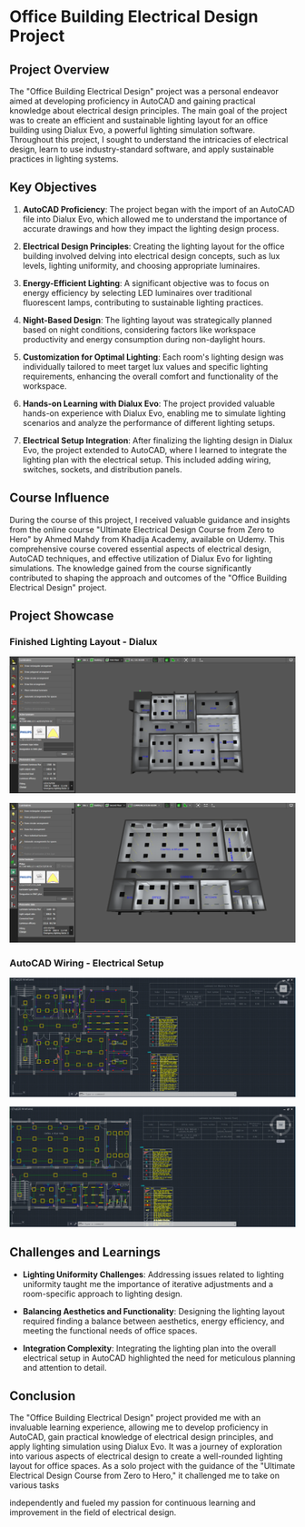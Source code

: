 # Office Building Electrical Design Project

## Project Overview

The "Office Building Electrical Design" project was a personal endeavor aimed at developing proficiency in AutoCAD and gaining practical knowledge about electrical design principles. The main goal of the project was to create an efficient and sustainable lighting layout for an office building using Dialux Evo, a powerful lighting simulation software. Throughout this project, I sought to understand the intricacies of electrical design, learn to use industry-standard software, and apply sustainable practices in lighting systems.

## Key Objectives

1. **AutoCAD Proficiency**: The project began with the import of an AutoCAD file into Dialux Evo, which allowed me to understand the importance of accurate drawings and how they impact the lighting design process.

2. **Electrical Design Principles**: Creating the lighting layout for the office building involved delving into electrical design concepts, such as lux levels, lighting uniformity, and choosing appropriate luminaires.

3. **Energy-Efficient Lighting**: A significant objective was to focus on energy efficiency by selecting LED luminaires over traditional fluorescent lamps, contributing to sustainable lighting practices.

4. **Night-Based Design**: The lighting layout was strategically planned based on night conditions, considering factors like workspace productivity and energy consumption during non-daylight hours.

5. **Customization for Optimal Lighting**: Each room's lighting design was individually tailored to meet target lux values and specific lighting requirements, enhancing the overall comfort and functionality of the workspace.

6. **Hands-on Learning with Dialux Evo**: The project provided valuable hands-on experience with Dialux Evo, enabling me to simulate lighting scenarios and analyze the performance of different lighting setups.

7. **Electrical Setup Integration**: After finalizing the lighting design in Dialux Evo, the project extended to AutoCAD, where I learned to integrate the lighting plan with the electrical setup. This included adding wiring, switches, sockets, and distribution panels.

## Course Influence

During the course of this project, I received valuable guidance and insights from the online course "Ultimate Electrical Design Course from Zero to Hero" by Ahmed Mahdy from Khadija Academy, available on Udemy. This comprehensive course covered essential aspects of electrical design, AutoCAD techniques, and effective utilization of Dialux Evo for lighting simulations. The knowledge gained from the course significantly contributed to shaping the approach and outcomes of the "Office Building Electrical Design" project.

## Project Showcase

### Finished Lighting Layout - Dialux

![First Floor in Dialux](https://github.com/Atif-24/Office-Building-Electrical-Design/blob/f1dd8269f4808b98b47bf9926110f717c0c48b5c/Office%20Building%20Electrical%20Design/Dialux%20First%20Floor.png)

![Second Floor in Dialux](https://github.com/Atif-24/Office-Building-Electrical-Design/blob/f1dd8269f4808b98b47bf9926110f717c0c48b5c/Office%20Building%20Electrical%20Design/Dialux%20Second%20Floor.png)

### AutoCAD Wiring - Electrical Setup

![Finished Wiring - First Floor](https://github.com/Atif-24/Office-Building-Electrical-Design/blob/f1dd8269f4808b98b47bf9926110f717c0c48b5c/Office%20Building%20Electrical%20Design/AutoCAD%20First%20Floor.png)

![Finished Wiring - Second Floor](https://github.com/Atif-24/Office-Building-Electrical-Design/blob/f1dd8269f4808b98b47bf9926110f717c0c48b5c/Office%20Building%20Electrical%20Design/AutoCAD%20Second%20Floor.png)

## Challenges and Learnings

- **Lighting Uniformity Challenges**: Addressing issues related to lighting uniformity taught me the importance of iterative adjustments and a room-specific approach to lighting design.

- **Balancing Aesthetics and Functionality**: Designing the lighting layout required finding a balance between aesthetics, energy efficiency, and meeting the functional needs of office spaces.

- **Integration Complexity**: Integrating the lighting plan into the overall electrical setup in AutoCAD highlighted the need for meticulous planning and attention to detail.

## Conclusion

The "Office Building Electrical Design" project provided me with an invaluable learning experience, allowing me to develop proficiency in AutoCAD, gain practical knowledge of electrical design principles, and apply lighting simulation using Dialux Evo. It was a journey of exploration into various aspects of electrical design to create a well-rounded lighting layout for office spaces. As a solo project with the guidance of the "Ultimate Electrical Design Course from Zero to Hero," it challenged me to take on various tasks

 independently and fueled my passion for continuous learning and improvement in the field of electrical design.

